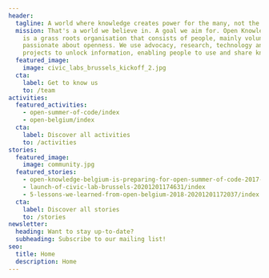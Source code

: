 ```yaml
---
header:
  tagline: A world where knowledge creates power for the many, not the few
  mission: That's a world we believe in. A goal we aim for. Open Knowledge Belgium
    is a grass roots organisation that consists of people, mainly volunteers,
    passionate about openness. We use advocacy, research, technology and
    projects to unlock information, enabling people to use and share knowledge.
  featured_image:
    image: civic_labs_brussels_kickoff_2.jpg
  cta:
    label: Get to know us
    to: /team
activities:
  featured_activities:
    - open-summer-of-code/index
    - open-belgium/index
  cta:
    label: Discover all activities
    to: /activities
stories:
  featured_image:
    image: community.jpg
  featured_stories:
    - open-knowledge-belgium-is-preparing-for-open-summer-of-code-2017-20201201174314/index
    - launch-of-civic-lab-brussels-20201201174631/index
    - 5-lessons-we-learned-from-open-belgium-2018-20201201172037/index
  cta:
    label: Discover all stories
    to: /stories
newsletter:
  heading: Want to stay up-to-date?
  subheading: Subscribe to our mailing list!
seo:
  title: Home
  description: Home
---
```

